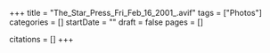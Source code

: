 +++
title = "The_Star_Press_Fri_Feb_16_2001_.avif"
tags = ["Photos"]
categories = []
startDate = ""
draft = false
pages = []

citations = []
+++

